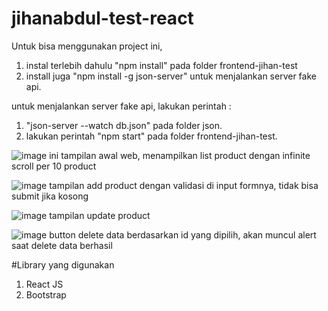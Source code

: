 # jihanabdul-test-react

Untuk bisa menggunakan project ini, 
1. instal terlebih dahulu "npm install" pada folder frontend-jihan-test
2. install juga "npm install -g json-server" untuk menjalankan server fake api.

untuk menjalankan server fake api, lakukan perintah : 
1. "json-server --watch db.json" pada folder json.
2. lakukan perintah "npm start" pada folder frontend-jihan-test.

![image](https://user-images.githubusercontent.com/73427229/224688312-a96fcc48-2983-453d-b51f-cf5cc26a6cb6.png)
ini tampilan awal web, menampilkan list product dengan infinite scroll per 10 product

![image](https://user-images.githubusercontent.com/73427229/224688462-7e8691ac-595a-4b65-b4bd-fcd1a8fd2bb3.png)
tampilan add product dengan validasi di input formnya, tidak bisa submit jika kosong

![image](https://user-images.githubusercontent.com/73427229/224688574-9c9102e6-cfae-40b6-9312-5fbf43533dec.png)
tampilan update product

![image](https://user-images.githubusercontent.com/73427229/224689504-73b2d2fd-71cf-4587-973b-7b67036a7ecf.png)
button delete data berdasarkan id yang dipilih, akan muncul alert saat delete data berhasil

#Library yang digunakan 
1. React JS
2. Bootstrap
